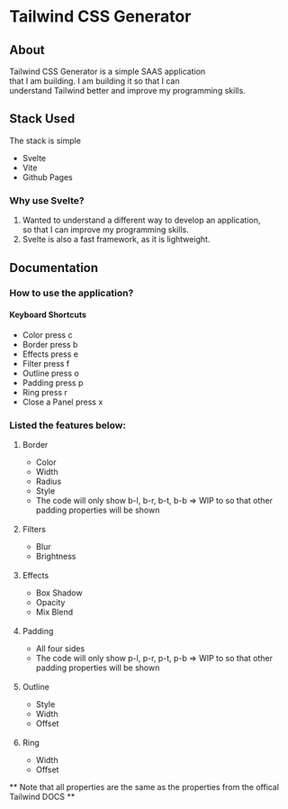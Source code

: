 # Tailwind CSS Generator

## About 
Tailwind CSS Generator is a simple SAAS application <br/>
that I am building. I am building it so that I can <br/>
understand Tailwind better and improve my programming skills. 

## Stack Used 
The stack is simple 
<ul>
  <li>Svelte</li>
  <li>Vite</li>
  <li>Github Pages</li>
</ul>

### Why use Svelte?
1. Wanted to understand a different way to develop an application,<br/>
so that I can improve my programming skills.
2. Svelte is also a fast framework, as it is lightweight.

## Documentation
### How to use the application?
#### Keyboard Shortcuts
<ul>
    <li> Color press c</li>
    <li> Border press b</li>
    <li> Effects press e</li>
    <li> Filter press f</li>
    <li> Outline press o</li>
    <li> Padding press p</li>
    <li> Ring press r</li>
    <li> Close a Panel press x</li>
</ul>

### Listed the features below:
<ol>
<li> Border </li>
<ul>
    <li> Color </li>
    <li> Width </li>
    <li> Radius </li>
    <li> Style </li>
    <li> The code will only show b-l, b-r, b-t, b-b => WIP to so that other padding properties will be shown </li>
</ul>
</br>
<li> Filters </li>
  <ul>
    <li> Blur </li>
    <li> Brightness </li>
  </ul>
  </br>

<li> Effects </li>
  <ul>
    <li> Box Shadow </li>
    <li> Opacity </li>
    <li> Mix Blend</li>
  </ul>
  </br>

<li> Padding </li>
  <ul>
    <li> All four sides</li>
    <li> The code will only show p-l, p-r, p-t, p-b => WIP to so that other padding properties will be shown </li>
  </ul>
  </br>

<li> Outline </li>
  <ul>
    <li> Style </li>
    <li> Width</li>
    <li> Offset</li>
  </ul>
  </br>

<li> Ring </li>
  <ul>
    <li> Width </li>
    <li> Offset</li>
  </ul>
</ol>
  
** Note that all properties are the same as the properties from the offical Tailwind DOCS **

